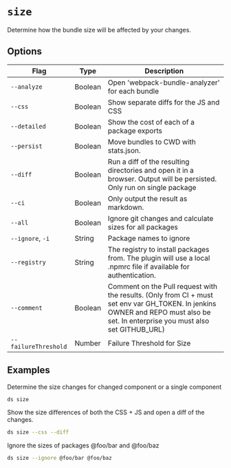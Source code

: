 # `size`

Determine how the bundle size will be affected by your changes.

## Options

| Flag | Type | Description |
| - | - | - |
| `--analyze` | Boolean | Open 'webpack-bundle-analyzer' for each bundle |
| `--css` | Boolean | Show separate diffs for the JS and CSS |
| `--detailed` | Boolean | Show the cost of each of a package exports |
| `--persist` | Boolean | Move bundles to CWD with stats.json. |
| `--diff` | Boolean | Run a diff of the resulting directories and open it in a browser. Output will be persisted. Only run on single package |
| `--ci` | Boolean | Only output the result as markdown. |
| `--all` | Boolean | Ignore git changes and calculate sizes for all packages |
| `--ignore`, `-i` | String | Package names to ignore |
| `--registry` | String | The registry to install packages from. The plugin will use a local .npmrc file if available for authentication. |
| `--comment` | Boolean | Comment on the Pull request with the results. (Only from CI + must set env var GH_TOKEN. In jenkins OWNER and REPO must also be set. In enterprise you must also set GITHUB_URL) |
| `--failureThreshold` | Number | Failure Threshold for Size |

## Examples

Determine the size changes for changed component or a single component

 ```sh
ds size
```

Show the size differences of both the CSS + JS and open a diff of the changes.

 ```sh
ds size --css --diff
```

Ignore the sizes of packages @foo/bar and @foo/baz

 ```sh
ds size --ignore @foo/bar @foo/baz
```

